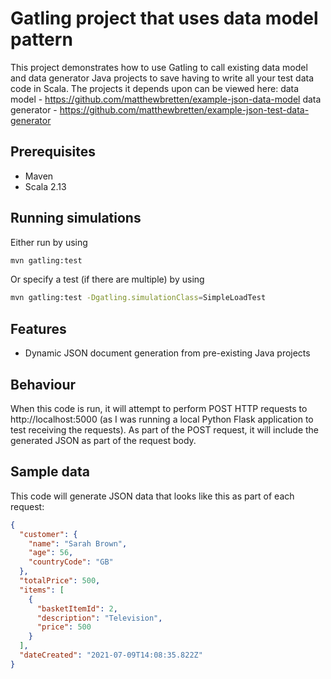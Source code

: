 Gatling project that uses data model pattern
===========================

This project demonstrates how to use Gatling to call existing data model and data generator Java projects to save having to
write all your test data code in Scala.
The projects it depends upon can be viewed here:
data model - https://github.com/matthewbretten/example-json-data-model
data generator - https://github.com/matthewbretten/example-json-test-data-generator

Prerequisites
-------------

* Maven
* Scala 2.13

Running simulations
---------------
Either run by using
```bash
mvn gatling:test
```
Or specify a test (if there are multiple) by using
```bash
mvn gatling:test -Dgatling.simulationClass=SimpleLoadTest
```

Features
----------------
* Dynamic JSON document generation from pre-existing Java projects

Behaviour
---------------
When this code is run, it will attempt to perform POST HTTP requests to http://localhost:5000 (as I was running a local Python Flask application to test receiving the requests).
As part of the POST request, it will include the generated JSON as part of the request body.

Sample data
---------------
This code will generate JSON data that looks like this as part of each request:
```json
{
  "customer": {
    "name": "Sarah Brown",
    "age": 56,
    "countryCode": "GB"
  },
  "totalPrice": 500,
  "items": [
    {
      "basketItemId": 2,
      "description": "Television",
      "price": 500
    }
  ],
  "dateCreated": "2021-07-09T14:08:35.822Z"
}
```